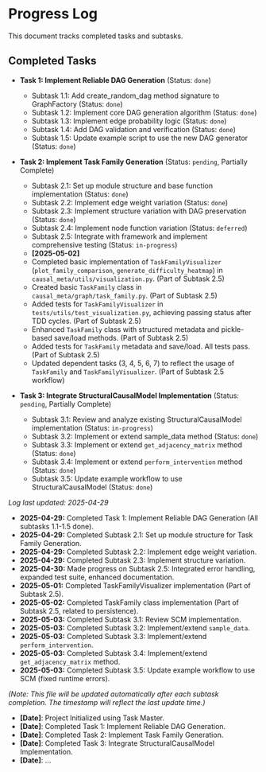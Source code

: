# Progress Log

This document tracks completed tasks and subtasks.

## Completed Tasks

- **Task 1: Implement Reliable DAG Generation** (Status: `done`)
  - Subtask 1.1: Add create_random_dag method signature to GraphFactory (Status: `done`)
  - Subtask 1.2: Implement core DAG generation algorithm (Status: `done`)
  - Subtask 1.3: Implement edge probability logic (Status: `done`)
  - Subtask 1.4: Add DAG validation and verification (Status: `done`)
  - Subtask 1.5: Update example script to use the new DAG generator (Status: `done`)

- **Task 2: Implement Task Family Generation** (Status: `pending`, Partially Complete)
  - Subtask 2.1: Set up module structure and base function implementation (Status: `done`)
  - Subtask 2.2: Implement edge weight variation (Status: `done`)
  - Subtask 2.3: Implement structure variation with DAG preservation (Status: `done`)
  - Subtask 2.4: Implement node function variation (Status: `deferred`)
  - Subtask 2.5: Integrate with framework and implement comprehensive testing (Status: `in-progress`)

  *   **[2025-05-02]**
    *   Completed basic implementation of `TaskFamilyVisualizer` (`plot_family_comparison`, `generate_difficulty_heatmap`) in `causal_meta/utils/visualization.py`. (Part of Subtask 2.5)
    *   Created basic `TaskFamily` class in `causal_meta/graph/task_family.py`. (Part of Subtask 2.5)
    *   Added tests for `TaskFamilyVisualizer` in `tests/utils/test_visualization.py`, achieving passing status after TDD cycles. (Part of Subtask 2.5)
    *   Enhanced `TaskFamily` class with structured metadata and pickle-based save/load methods. (Part of Subtask 2.5)
    *   Added tests for `TaskFamily` metadata and save/load. All tests pass. (Part of Subtask 2.5)
    *   Updated dependent tasks (3, 4, 5, 6, 7) to reflect the usage of `TaskFamily` and `TaskFamilyVisualizer`. (Part of Subtask 2.5 workflow)

- **Task 3: Integrate StructuralCausalModel Implementation** (Status: `pending`, Partially Complete)
  - Subtask 3.1: Review and analyze existing StructuralCausalModel implementation (Status: `in-progress`)
  - Subtask 3.2: Implement or extend sample_data method (Status: `done`)
  - Subtask 3.3: Implement or extend `get_adjacency_matrix` method (Status: `done`)
  - Subtask 3.4: Implement or extend `perform_intervention` method (Status: `done`)
  - Subtask 3.5: Update example workflow to use StructuralCausalModel (Status: `done`)

*Log last updated: 2025-04-29*

- **2025-04-29:** Completed Task 1: Implement Reliable DAG Generation (All subtasks 1.1-1.5 done).
- **2025-04-29:** Completed Subtask 2.1: Set up module structure for Task Family Generation.
- **2025-04-29:** Completed Subtask 2.2: Implement edge weight variation.
- **2025-04-29:** Completed Subtask 2.3: Implement structure variation.
- **2025-04-30:** Made progress on Subtask 2.5: Integrated error handling, expanded test suite, enhanced documentation.
- **2025-05-01:** Completed TaskFamilyVisualizer implementation (Part of Subtask 2.5).
- **2025-05-02:** Completed TaskFamily class implementation (Part of Subtask 2.5, related to persistence).
- **2025-05-03:** Completed Subtask 3.1: Review SCM implementation.
- **2025-05-03:** Completed Subtask 3.2: Implement/extend `sample_data`.
- **2025-05-03:** Completed Subtask 3.3: Implement/extend `perform_intervention`.
- **2025-05-03:** Completed Subtask 3.4: Implement/extend `get_adjacency_matrix` method.
- **2025-05-03:** Completed Subtask 3.5: Update example workflow to use SCM (fixed runtime errors).

*(Note: This file will be updated automatically after each subtask completion. The timestamp will reflect the last update time.)*

- **[Date]**: Project Initialized using Task Master.
- **[Date]**: Completed Task 1: Implement Reliable DAG Generation.
- **[Date]**: Completed Task 2: Implement Task Family Generation.
- **[Date]**: Completed Task 3: Integrate StructuralCausalModel Implementation.
- **[Date]**: ... 